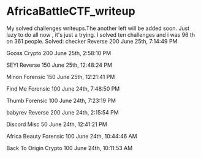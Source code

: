 # AfricaBattleCTF_writeup
My solved challenges writeups.The  another left will be added soon.
Just lazy to do all now , it's just a trying.
I solved ten challenges and i was 96 th on 361 people.
Solved:
  checker 	Reverse
	200 	June 25th, 7:14:49 PM
 
Gooss 	Crypto
	200 	June 25th, 2:58:10 PM

SEYI 	Reverse
	150 	June 25th, 12:48:24 PM

Minon 	Forensic
	150 	June 25th, 12:21:41 PM

Find Me 	Forensic
	100 	June 24th, 7:48:50 PM

Thumb 	Forensic
	100 	June 24th, 7:23:19 PM

babyrev 	Reverse
	200 	June 24th, 2:15:54 PM

Discord 	Misc
	50 	June 24th, 12:41:21 PM

Africa Beauty 	Forensic
	100 	June 24th, 10:44:46 AM

Back To Origin 	Crypto
	100 	June 24th, 10:11:53 AM

